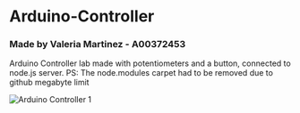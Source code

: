 # Arduino-Controller
### Made by Valeria Martinez - A00372453
Arduino Controller lab made with potentiometers and a button, connected to node.js server. 
PS: The node.modules carpet had to be removed due to github megabyte limit

![Arduino Controller 1](https://user-images.githubusercontent.com/92186281/194186085-3f141b0a-33e5-4e50-9294-ba6605cd07b3.png)
